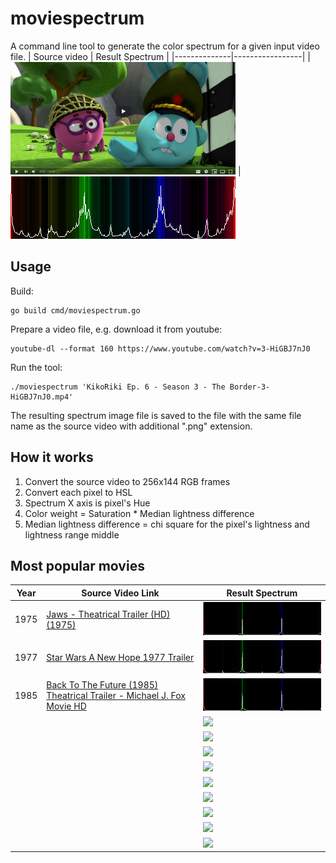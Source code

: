 # moviespectrum

A command line tool to generate the color spectrum for a given input video file.
| Source video | Result Spectrum |
|--------------|-----------------|
| <img src="examples/Screenshot_20201022_103659.png" width="360"/> | <img src="examples/KikoRiki%20Ep.%206%20-%20Season%203%20-%20The Border-3-HiGBJ7nJ0.mp4.png" width="360" />

## Usage

Build:
```
go build cmd/moviespectrum.go
```

Prepare a video file, e.g. download it from youtube:
```
youtube-dl --format 160 https://www.youtube.com/watch?v=3-HiGBJ7nJ0
```

Run the tool:
```
./moviespectrum 'KikoRiki Ep. 6 - Season 3 - The Border-3-HiGBJ7nJ0.mp4'
```

The resulting spectrum image file is saved to the file with the same file name as the source video with additional 
".png" extension.

## How it works

1. Convert the source video to 256x144 RGB frames
2. Convert each pixel to HSL
3. Spectrum X axis is pixel's Hue
4. Color weight = Saturation * Median lightness difference
5. Median lightness difference = chi square for the pixel's lightness and lightness range middle 

## Most popular movies

| Year | Source Video Link | Result Spectrum |
|------|-------------------|-----------------|
| 1975 | [Jaws - Theatrical Trailer (HD) (1975)](https://www.youtube.com/watch?v=4pxkU9GVAoA) | <img src="examples/Jaws%20-%20Theatrical%20Trailer%20(HD)%20(1975)-4pxkU9GVAoA.mp4.png"/> |
| 1977 | [Star Wars A New Hope 1977 Trailer](https://www.youtube.com/watch?v=1g3_CFmnU7k) | <img src="examples/Star%20Wars%20A%20New%20Hope%201977%20Trailer-1g3_CFmnU7k.mp4.png"/> |
| 1985 | [Back To The Future (1985) Theatrical Trailer - Michael J. Fox Movie HD](https://www.youtube.com/watch?v=qvsgGtivCgs) | <img src="examples/Back%20To%20The%20Future%20(1985)%20Theatrical%20Trailer%20-%20Michael%20J.%20Fox%20Movie%20HD-qvsgGtivCgs.mp4.png"/> |
| | []() | <img src="examples/"/> |
| | []() | <img src="examples/"/> |
| | []() | <img src="examples/"/> |
| | []() | <img src="examples/"/> |
| | []() | <img src="examples/"/> |
| | []() | <img src="examples/"/> |
| | []() | <img src="examples/"/> |
| | []() | <img src="examples/"/> |
| | []() | <img src="examples/"/> |

